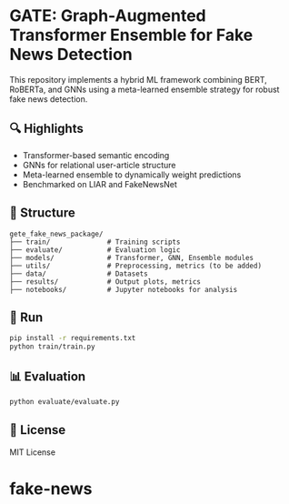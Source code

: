 # GATE: Graph-Augmented Transformer Ensemble for Fake News Detection

This repository implements a hybrid ML framework combining BERT, RoBERTa, and GNNs using a meta-learned ensemble strategy for robust fake news detection.

## 🔍 Highlights
- Transformer-based semantic encoding
- GNNs for relational user-article structure
- Meta-learned ensemble to dynamically weight predictions
- Benchmarked on LIAR and FakeNewsNet

## 📁 Structure

```
gete_fake_news_package/
├── train/              # Training scripts
├── evaluate/           # Evaluation logic
├── models/             # Transformer, GNN, Ensemble modules
├── utils/              # Preprocessing, metrics (to be added)
├── data/               # Datasets
├── results/            # Output plots, metrics
├── notebooks/          # Jupyter notebooks for analysis
```

## 🚀 Run

```bash
pip install -r requirements.txt
python train/train.py
```

## 📊 Evaluation

```bash
python evaluate/evaluate.py
```

## 📜 License

MIT License
# fake-news
